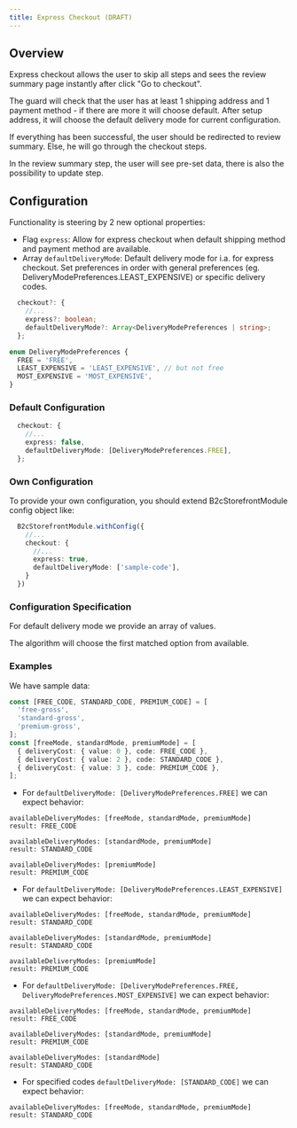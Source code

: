 ```yaml
---
title: Express Checkout (DRAFT)
---
```


## Overview

Express checkout allows the user to skip all steps and sees the review summary page instantly after click "Go to checkout".

The guard will check that the user has at least 1 shipping address and 1 payment method - if there are more it will choose default. After setup address, it will choose the default delivery mode for current configuration. 

If everything has been successful, the user should be redirected to review summary. Else, he will go through the checkout steps. 

In the review summary step, the user will see pre-set data, there is also the possibility to update step.


## Configuration

Functionality is steering by 2 new optional properties:

* Flag `express`: Allow for express checkout when default shipping method and payment method are available.
* Array `defaultDeliveryMode`: Default delivery mode for i.a. for express checkout. Set preferences in order with general preferences (eg. DeliveryModePreferences.LEAST_EXPENSIVE) or specific delivery codes.

```typescript
  checkout?: {
    //...
    express?: boolean;
    defaultDeliveryMode?: Array<DeliveryModePreferences | string>;
  };
```

```typescript
enum DeliveryModePreferences {
  FREE = 'FREE',
  LEAST_EXPENSIVE = 'LEAST_EXPENSIVE', // but not free
  MOST_EXPENSIVE = 'MOST_EXPENSIVE',
}
```

### Default Configuration
```typescript
  checkout: {
    //...
    express: false,
    defaultDeliveryMode: [DeliveryModePreferences.FREE],
  };
```

### Own Configuration
To provide your own configuration, you should extend B2cStorefrontModule config object like:
```typescript
  B2cStorefrontModule.withConfig({
    //...
    checkout: {
      //...
      express: true,
      defaultDeliveryMode: ['sample-code'],
    }
  })
```


### Configuration Specification

For default delivery mode we provide an array of values.

The algorithm will choose the first matched option from available.

### Examples
We have sample data:
```typescript
const [FREE_CODE, STANDARD_CODE, PREMIUM_CODE] = [
  'free-gross',
  'standard-gross',
  'premium-gross',
];
const [freeMode, standardMode, premiumMode] = [
  { deliveryCost: { value: 0 }, code: FREE_CODE },
  { deliveryCost: { value: 2 }, code: STANDARD_CODE },
  { deliveryCost: { value: 3 }, code: PREMIUM_CODE },
];
```

* For ```defaultDeliveryMode: [DeliveryModePreferences.FREE]```
we can expect behavior:

```
availableDeliveryModes: [freeMode, standardMode, premiumMode]
result: FREE_CODE
```

```
availableDeliveryModes: [standardMode, premiumMode]
result: STANDARD_CODE
```

```
availableDeliveryModes: [premiumMode]
result: PREMIUM_CODE
```


* For ```defaultDeliveryMode: [DeliveryModePreferences.LEAST_EXPENSIVE]```
we can expect behavior:

```
availableDeliveryModes: [freeMode, standardMode, premiumMode]
result: STANDARD_CODE
```

```
availableDeliveryModes: [standardMode, premiumMode]
result: STANDARD_CODE
```

```
availableDeliveryModes: [premiumMode]
result: PREMIUM_CODE
```

* For ```defaultDeliveryMode: [DeliveryModePreferences.FREE, DeliveryModePreferences.MOST_EXPENSIVE]```
we can expect behavior:

```
availableDeliveryModes: [freeMode, standardMode, premiumMode]
result: FREE_CODE
```

```
availableDeliveryModes: [standardMode, premiumMode]
result: PREMIUM_CODE
```

```
availableDeliveryModes: [standardMode]
result: STANDARD_CODE
```

* For specified codes ```defaultDeliveryMode: [STANDARD_CODE]```
we can expect behavior:

```
availableDeliveryModes: [freeMode, standardMode, premiumMode]
result: STANDARD_CODE
```

